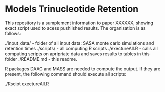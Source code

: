 # Models Trinucleotide Retention 
This repository is a sumplement information to paper XXXXXX, showing exact script used to acess pushlished results. 
The organisation is as follows:

./input_data/ - folder of all input data: SASA monte carlo simulations and retention times
./scripts/ - all computing R scripts
./exectureAll.R - calls all computing scripts on apripriate data and saves results to tables in this folder
./README.md - this readme.

R packages DAAG and MASS are needed to compute the output. If they are present, the following command should execute all scripts:

./Rscipt exectureAll.R
